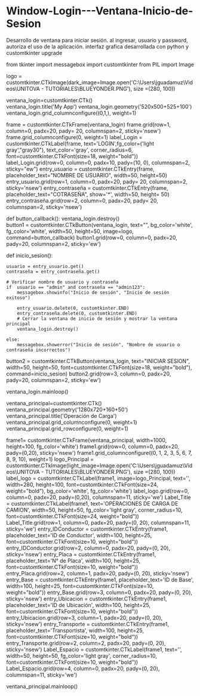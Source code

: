 # Window-Login---Ventana-Inicio-de-Sesion
Desarrollo de ventana para iniciar sesión. al ingresar, usuario y password, autoriza el uso de la aplicación.  interfaz grafica desarrollada con python y customtkinter upgrade

from tkinter import messagebox
import customtkinter
from PIL import Image

logo = customtkinter.CTkImage(dark_image=Image.open('C:\\Users\\jguadamuz\\Videos\\UNITOVA - TUTORIALES\\BLUEYONDER.PNG'), size =(280, 100)) 
 
ventana_login=customtkinter.CTk()        
ventana_login.title('My App')
ventana_login.geometry('520x500+525+100')
ventana_login.grid_columnconfigure((0,1,), weight=1)
        
frame = customtkinter.CTkFrame(ventana_login)
frame.grid(row=1, column=0, padx=20, pady= 20, columnspan=2, sticky='nsew')
frame.grid_columnconfigure(0, weight=1)
label_Login = customtkinter.CTkLabel(frame, text='LOGIN',fg_color=('light gray',"gray30"), text_color='gray', corner_radius=6,
                                            font=customtkinter.CTkFont(size=18, weight="bold"))
label_Login.grid(row=0, column=0, padx=10, pady=(10, 0), columnspan=2, sticky="ew")
entry_usuario = customtkinter.CTkEntry(frame, placeholder_text="NOMBRE DE USUARIO", width=50, height=50)
entry_usuario.grid(row=1, column=0, padx=20, pady= 20, columnspan=2, sticky='nsew')
entry_contraseña = customtkinter.CTkEntry(frame, placeholder_text="COTRASEÑA", show='*', width=50, height= 50)
entry_contraseña.grid(row=2, column=0, padx=20, pady= 20, columnspan=2, sticky='nsew')

    
def button_callback():
        ventana_login.destroy()        
button1 = customtkinter.CTkButton(ventana_login, text="", bg_color='white', fg_color='white', width=50, height=50, image=logo, command=button_callback)
button1.grid(row=0, column=0, padx=20, pady=20, columnspan=2, sticky='ew')
     
 
def inicio_sesion():
      
    usuario = entry_usuario.get()
    contraseña = entry_contraseña.get()

    # Verificar nombre de usuario y contraseña
    if  usuario == "admin" and contraseña == "admin123":
        messagebox.showinfo("Inicio de sesión", "Inicio de sesión exitoso")
        
        entry_usuario.delete(0, customtkinter.END)
        entry_contraseña.delete(0, customtkinter.END)
        # Cerrar la ventana de inicio de sesión y mostrar la ventana principal      
        ventana_login.destroy()
        
    else:
        messagebox.showerror("Inicio de sesión", "Nombre de usuario o contraseña incorrectos")
        
button2 = customtkinter.CTkButton(ventana_login, text="INICIAR SESION", width=50, height=50, 
                                              font=customtkinter.CTkFont(size=18, weight="bold"), 
                                              command=inicio_sesion)
button2.grid(row=3, column=0, padx=20, pady=20, columnspan=2, sticky='ew')            

ventana_login.mainloop() 


ventana_principal=customtkinter.CTk()
ventana_principal.geometry('1280x720+160+50')
ventana_principal.title('Operación de Carga')  
ventana_principal.grid_columnconfigure(0, weight=1)
ventana_principal.grid_rowconfigure(0, weight=1)

frame1= customtkinter.CTkFrame(ventana_principal, 
                               width=1000,
                               height=100,
                               fg_color='white')
frame1.grid(row=0, column=0, padx=20, pady=(0,20), sticky='nsew')
frame1.grid_columnconfigure((0, 1, 2, 3, 5, 6, 7, 8, 9, 10), weight=1)
logo_Principal = customtkinter.CTkImage(light_image=Image.open('C:\\Users\\jguadamuz\\Videos\\UNITOVA - TUTORIALES\\BLUEYONDER.PNG'), size =(280, 100)) 
label_logo = customtkinter.CTkLabel(frame1,
                                  image=logo_Principal, 
                                  text='',
                                  width=280,
                                  height=100,
                                  font=customtkinter.CTkFont(size=24, weight="bold"),
                                  bg_color='white',
                                  fg_color='white')
label_logo.grid(row=0, column=0, padx=20, pady=(0,20), columnspan=11, sticky='we')
Label_Title = customtkinter.CTkLabel(frame1, text='OPERACIONES DE CARGA DE CAMION',
                                           width=50,
                                           height=50,
                                           fg_color='light gray',
                                            corner_radius=10,
                                           font=customtkinter.CTkFont(size=24, weight="bold"))
Label_Title.grid(row=1, column=0, padx=20, pady=(0, 20), columnspan=11, sticky='we')
entry_IDConductor = customtkinter.CTkEntry(frame1, placeholder_text='ID de Conductor',
                                           width=100,
                                           height=25,
                                           font=customtkinter.CTkFont(size=10, weight="bold"))
entry_IDConductor.grid(row=2, column=0, padx=20, pady=(0, 20), sticky='nsew')
entry_Placa = customtkinter.CTkEntry(frame1, placeholder_text='N° de Placa',
                                           width=100,
                                           height=25,
                                           font=customtkinter.CTkFont(size=10, weight="bold"))
entry_Placa.grid(row=2, column=1, padx=20, pady=(0, 20), sticky='nsew')
entry_Base = customtkinter.CTkEntry(frame1, placeholder_text='ID de Base',
                                           width=100,
                                           height=25,
                                           font=customtkinter.CTkFont(size=10, weight="bold"))
entry_Base.grid(row=3, column=0, padx=20, pady=(0, 20), sticky='nsew')
entry_Ubicacion = customtkinter.CTkEntry(frame1, placeholder_text='ID de Ubicación',
                                           width=100,
                                           height=25,
                                           font=customtkinter.CTkFont(size=10, weight="bold"))
entry_Ubicacion.grid(row=3, column=1, padx=20, pady=(0, 20), sticky='nsew')
entry_Transporte = customtkinter.CTkEntry(frame1, placeholder_text='Transportista',
                                           width=100,
                                           height=25,
                                           font=customtkinter.CTkFont(size=10, weight="bold"))
entry_Transporte.grid(row=2, column=2, padx=20, pady=(0, 20), sticky='nsew')
Label_Espacio = customtkinter.CTkLabel(frame1, text='',
                                           width=50,
                                           height=50,
                                           fg_color='light gray',
                                            corner_radius=10,
                                           font=customtkinter.CTkFont(size=10, weight="bold"))
Label_Espacio.grid(row=4, column=0, padx=20, pady=(0, 20), columnspan=11, sticky='we')

ventana_principal.mainloop() 
